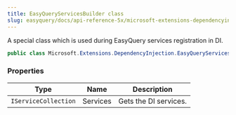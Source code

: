 ```yaml
---
title: EasyQueryServicesBuilder class
slug: easyquery/docs/api-reference-5x/microsoft-extensions-dependencyinjection-namespace/easyqueryservicesbuilder-class
---
```



A special class which is used during EasyQuery services registration in DI.
```csharp
public class Microsoft.Extensions.DependencyInjection.EasyQueryServicesBuilder

```

### Properties

| Type | Name | Description | 
| --- | --- | --- | 
| `IServiceCollection` | Services | Gets the DI services. |